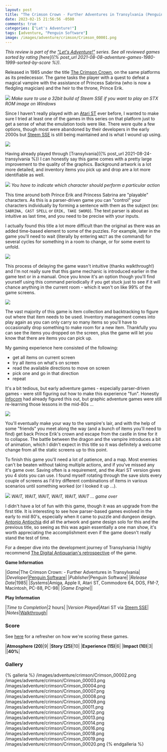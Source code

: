```yaml
---
layout: post
title: "The Crimson Crown - Further Adventures in Transylvania (Penguin Software) - 1985"
date: 2023-02-15 21:56:56 -0500
comments: true
categories: ["Let's Adventure!"]
tags: [adventure, "Penguin Software"]
image: /images/adventure/crimson/Crimson_00001.png
---
```

_This review is part of the ["Let's Adventure!"](https://www.alexbevi.com/categories/let-s-adventure/) series. See all reviewed games sorted by rating [here]({% post_url 2021-08-08-adventure-games-1980-1999-sorted-by-score %})._

Released in 1985 under the title [The Crimson Crown](https://en.wikipedia.org/wiki/Transylvania_(series)#The_Crimson_Crown_-_Further_Adventures_in_Transylvania), on the same platforms as its predecessor. The game tasks the player with a quest to defeat a magical vampire with the assistance of Princess Sabrina (who is now a fledgling magician) and the heir to the throne, Prince Erik.

![](/images/adventure/crimson/Crimson_00006.png)
_Make sure to use a 32bit build of Steem SSE if you want to play an STX ROM image on Windows_

Since I haven't really played with an [Atari ST](https://en.wikipedia.org/wiki/Atari_ST) ever before, I wanted to make sure I tried at least one of the games in this series on that platform just to get a sense of what the emulation tools were like. There were quite a few options, though most were abandoned by their developers in the early 2000s but [Steem SSE](https://sourceforge.net/projects/steemsse/) is still being maintained and is what I wound up using.

![](/images/adventure/crimson/Crimson_00010.png)

Having already played through [Transylvania]({% post_url 2021-08-24-transylvania %}) I can honestly say this game comes with a pretty large improvement to the quality of the graphics. Background artwork is a lot more detailed, and inventory items you pick up and drop are a lot more identifiable as well.

![](/images/adventure/crimson/Crimson_00005.png)
_You have to indicate which character should perform a particular action_

This time around both Prince Erik and Princess Sabrina are "playable" characters. As this is a parser-driven game you can "control" your characters individually by forming a sentence with them as the subject (ex: `SABRINA, CAST SPELL` or `ERIK, TAKE SWORD`). The text parser is about as intuitive as last time, and you need to be precise with your inputs.

I actually found this title a lot more difficult than the original as there was an added time-based element to some of the puzzles. For example, later in the game you'll need to wait (literally by entering `WAIT` as the command) for several cycles for something in a room to change, or for some event to unfold.

![](/images/adventure/crimson/Crimson_00017.png)

This process of delaying the game wasn't intuitive (thanks walkthrough!) and I'm not really sure that this game mechanic is introduced earlier in the game text or in a manual. Once you know it's an option though you'll find yourself using this command periodically if you get stuck just to see if it will chance anything in the current room - which it won't on like 99% of the game screens.

![](/images/adventure/crimson/Crimson_00015.png)

The vast majority of this game is item collection and backtracking to figure out where that item needs to be used. Inventory management comes into play again as you can only carry so many items so you'll have to occasionally drop something to make room for a new item. Thankfully you can see the items you dropped on the screen, plus the game will let you know that there are items you can pick up.

My gaming experience here consisted of the following:

* get all items on current screen
* try all items on what's on screen
* read the available directions to move on screen
* pick one and go in that direction
* repeat

It's a bit tedious, but early adventure games - especially parser-driven games - were still figuring out how to make this experience "fun". Honestly [Infocom](https://en.wikipedia.org/wiki/Infocom) had already figured this out, but graphic adventure games were still re-learning those lessons in the mid-80s ...

![](/images/adventure/crimson/Crimson_00021.png)

You'll eventually make your way to the vampire's lair, and with the help of some "friends" you meet along the way (and a bunch of items you'll need to find) get back Prince Erik's crown and escape from the castle in time for it to collapse. The battle between the dragon and the vampire introduces a bit of animation, which I didn't expect in this title so it was definitely a welcome change from all the static screens up to this point.

To finish this game you'll need a lot of patience, and a map. Most enemies can't be beaten without taking multiple actions, and if you've missed any it's game over. Saving often is a requirement, and the Atari ST version gives you 4 slots you can use. I found myself rotating through the save slots every couple of screens as I'd try different combinations of items in various scenarios until something worked (or I looked it up ...).

![](/images/adventure/crimson/Crimson_00022.png)
_WAIT, WAIT, WAIT, WAIT, WAIT, WAIT ... game over_

I didn't have a lot of fun with this game, though it was an upgrade from the first title. It is interesting to see how parser-based games evolved in the early to mid 80's, especially when it came to puzzle and dungeon design. [Antonio Antiochia](https://www.mobygames.com/developer/sheet/view/developerId,192/) did all the artwork and game design solo for this and the previous title, so seeing as this was again essentially a one man show, it's worth appreciating the accomplishment even if the game doesn't really stand the test of time.

For a deeper dive into the development journey of Transylvania I highly recommend [The Digital Antiquarian's retrospective](https://www.filfre.net/2012/10/transylvania/) of the game.

**Game Information**

|*Game*|The Crimson Crown: - Further Adventures in Transylvania|
|*Developer*|[Penguin Software](https://en.wikipedia.org/wiki/Penguin_Software)|
|*Publisher*|Penguin Software|
|*Release Date*|1985|
|*Systems*|Amiga, Apple II, Atari ST, Commodore 64, DOS, FM-7, Macintosh, PC-88, PC-98|
|*Game Engine*||

**Play Information**

|*Time to Completion*|2 hours|
|*Version Played*|Atari ST via [Steem SSE](https://sourceforge.net/projects/steemsse/)|
|*Notes*|[Walkthrough](https://gamefaqs.gamespot.com/appleii/976646-the-crimson-crown/faqs/59450)|

### Score

See [here](https://www.alexbevi.com/blog/2021/07/28/adventure-games-1980-1999/#scoring) for a refresher on how we're scoring these games.

|**Atmosphere (20)**|9|
|**Story (25)**|10|
|**Experience (15)**|6|
|**Impact (10)**|3|
||**40%**|

### Gallery

{% galleria %}
/images/adventure/crimson/Crimson_00002.png
/images/adventure/crimson/Crimson_00003.png
/images/adventure/crimson/Crimson_00004.png
/images/adventure/crimson/Crimson_00007.png
/images/adventure/crimson/Crimson_00008.png
/images/adventure/crimson/Crimson_00009.png
/images/adventure/crimson/Crimson_00011.png
/images/adventure/crimson/Crimson_00012.png
/images/adventure/crimson/Crimson_00013.png
/images/adventure/crimson/Crimson_00014.png
/images/adventure/crimson/Crimson_00016.png
/images/adventure/crimson/Crimson_00018.png
/images/adventure/crimson/Crimson_00019.png
/images/adventure/crimson/Crimson_00020.png
{% endgalleria %}